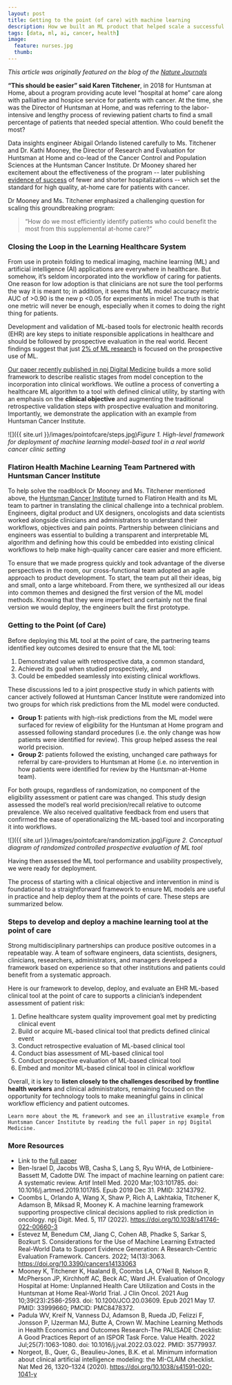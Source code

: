 ```yaml
---
layout: post
title: Getting to the point (of care) with machine learning
description: How we built an ML product that helped scale a successful supplemental at-home care program for patients with cancer
tags: [data, ml, ai, cancer, health]
image:
  feature: nurses.jpg
  thumb: 
---
```


*This article was originally featured on the blog of the [Nature Journals](https://healthcommunity.nature.com/posts/ml-signal)*


**“This should be easier” said Karen Titchener**, in 2018 for Huntsman at Home, about a program providing acute level “hospital at home” care along with palliative and hospice service for patients with cancer. At the time, she was the Director of Huntsman at Home, and was referring to the labor-intensive and lengthy process of reviewing patient charts to find a small percentage of patients that needed special attention. Who could benefit the most?

Data insights engineer Abigail Orlando listened carefully to Ms. Titchener and Dr. Kathi Mooney, the Director of Research and Evaluation for Huntsman at Home and co-lead of the Cancer Control and Population Sciences at the Huntsman Cancer Institute. Dr Mooney shared her excitement about the effectiveness of the program -- later publishing [evidence of success](https://pubmed.ncbi.nlm.nih.gov/33999660/) of fewer and shorter hospitalizations -- which set the standard for high quality, at-home care for patients with cancer. 

Dr Mooney and Ms. Titchener emphasized a challenging question for scaling this groundbreaking program: 

>“How do we most efficiently identify patients who could benefit the most from this supplemental at-home care?” 

### Closing the Loop in the Learning Healthcare System

From use in protein folding to medical imaging, machine learning (ML) and artificial intelligence (AI) applications are everywhere in healthcare. But somehow, it’s seldom incorporated into the workflow of caring for patients. One reason for low adoption is that clinicians are not sure the tool performs the way it is meant to; in addition, it seems that ML model accuracy metric AUC of >0.90 is the new p <0.05 for experiments in mice! The truth is that one metric will never be enough, especially when it comes to doing the right thing for patients. 

Development and validation of ML-based tools for electronic health records (EHR) are key steps to initiate responsible applications in healthcare and should be followed by prospective evaluation in the real world. Recent findings suggest that just [2% of ML research](https://pubmed.ncbi.nlm.nih.gov/32143792/) is focused on the prospective use of ML. 

[Our paper recently published in npj Digital Medicine](https://www.nature.com/articles/s41746-022-00660-3#citeas) builds a more solid framework to describe realistic stages from model conception to the incorporation into clinical workflows. We outline a process of converting a healthcare ML algorithm to a tool with defined clinical utility, by starting with an emphasis on the **clinical objective** and augmenting the traditional retrospective validation steps with prospective evaluation and monitoring. Importantly, we demonstrate the application with an example from Huntsman Cancer Institute. 


![]({{ site.url }}/images/pointofcare/steps.jpg)*Figure 1. High-level framework for deployment of machine learning model-based tool in a real world cancer clinic setting*

### Flatiron Health Machine Learning Team Partnered with Huntsman Cancer Institute

To help solve the roadblock Dr Mooney and Ms. Titchener mentioned above, the [Huntsman Cancer Institute](https://healthcare.utah.edu/huntsmancancerinstitute/) turned to Flatiron Health and its ML team to partner in translating the clinical challenge into a technical problem. Engineers, digital product and UX designers, oncologists and data scientists worked alongside clinicians and administrators to understand their workflows, objectives and pain points. Partnership between clinicians and engineers was essential to building a transparent and interpretable ML algorithm and defining how this could be embedded into existing clinical workflows to help make high-quality cancer care easier and more efficient.

To ensure that we made progress quickly and took advantage of the diverse perspectives in the room, our cross-functional team adopted an agile approach to product development. To start, the team put all their ideas, big and small, onto a large whiteboard. From there, we synthesized all our ideas into common themes and designed the first version of the ML model methods. Knowing that they were imperfect and certainly not the final version we would deploy, the engineers built the first prototype.

### Getting to the Point (of Care)
Before deploying this ML tool at the point of care, the partnering teams identified key outcomes desired to ensure that the ML tool:

1. Demonstrated value with retrospective data, a common standard,
2. Achieved its goal when studied prospectively, and 
3. Could be embedded seamlessly into existing clinical workflows. 

These discussions led to a joint prospective study in which patients with cancer actively followed at Huntsman Cancer Institute were randomized into two groups for which risk predictions from the ML model were conducted.

- **Group 1:** patients with high-risk predictions from the ML model were surfaced for review of eligibility for the Huntsman at Home program and assessed following standard procedures (i.e. the only change was how patients were identified for review). This group helped assess the real world precision. 
- **Group 2:** patients followed the existing, unchanged care pathways for referral by care-providers to Huntsman at Home (i.e. no intervention in how patients were identified for review by the Huntsman-at-Home team). 

For both groups, regardless of randomization, no component of the eligibility assessment or patient care was changed. This study design assessed the model’s real world precision/recall relative to outcome prevalence. We also received qualitative feedback from end users that confirmed the ease of operationalizing the ML-based tool and incorporating it into workflows.

![]({{ site.url }}/images/pointofcare/randomization.jpg)*Figure 2. Conceptual diagram of randomized controlled prospective evaluation of ML tool*

Having then assessed the ML tool performance and usability prospectively, we were ready for deployment. 

The process of starting with a clinical objective and intervention in mind is foundational to a straightforward framework to ensure ML models are useful in practice and help deploy them at the points of care. These steps are summarized below.

### Steps to develop and deploy a machine learning tool at the point of care
Strong multidisciplinary partnerships can produce positive outcomes in a repeatable way. A team of software engineers, data scientists, designers, clinicians, researchers, administrators, and managers developed a framework based on experience so that other institutions and patients could benefit from a systematic approach. 

Here is our framework to develop, deploy, and evaluate an EHR ML-based clinical tool at the point of care to supports a clinician’s independent assessment of patient risk:

1. Define healthcare system quality improvement goal met by predicting clinical event
2. Build or acquire ML-based clinical tool that predicts defined clinical event
3. Conduct retrospective evaluation of ML-based clinical tool
4. Conduct bias assessment of ML-based clinical tool
5. Conduct prospective evaluation of ML-based clinical tool
6. Embed and monitor ML-based clinical tool in clinical workflow

Overall, it is key to **listen closely to the challenges described by frontline health workers** and clinical administrators, remaining focused on the opportunity for technology tools to make meaningful gains in clinical workflow efficiency and patient outcomes. 

`Learn more about the ML framework and see an illustrative example from Huntsman Cancer Institute by reading the full paper in npj Digital Medicine.` 

### More Resources
- Link to the [full paper](https://www.nature.com/articles/s41746-022-00660-3)
- Ben-Israel D, Jacobs WB, Casha S, Lang S, Ryu WHA, de Lotbiniere-Bassett M, Cadotte DW. The impact of machine learning on patient care: A systematic review. Artif Intell Med. 2020 Mar;103:101785. doi: 10.1016/j.artmed.2019.101785. Epub 2019 Dec 31. PMID: 32143792.
- Coombs L, Orlando A, Wang X, Shaw P, Rich A, Lakhtakia, Titchener K, Adamson B, Miksad R, Mooney K. A machine learning framework supporting prospective clinical decisions applied to risk prediction in oncology. npj Digit. Med. 5, 117 (2022). https://doi.org/10.1038/s41746-022-00660-3 
- Estevez M, Benedum CM, Jiang C, Cohen AB, Phadke S, Sarkar S, Bozkurt S. Considerations for the Use of Machine Learning Extracted Real-World Data to Support Evidence Generation: A Research-Centric Evaluation Framework. Cancers. 2022; 14(13):3063. https://doi.org/10.3390/cancers14133063 
- Mooney K, Titchener K, Haaland B, Coombs LA, O'Neil B, Nelson R, McPherson JP, Kirchhoff AC, Beck AC, Ward JH. Evaluation of Oncology Hospital at Home: Unplanned Health Care Utilization and Costs in the Huntsman at Home Real-World Trial. J Clin Oncol. 2021 Aug 10;39(23):2586-2593. doi: 10.1200/JCO.20.03609. Epub 2021 May 17. PMID: 33999660; PMCID: PMC8478372.
- Padula WV, Kreif N, Vanness DJ, Adamson B, Rueda JD, Felizzi F, Jonsson P, IJzerman MJ, Butte A, Crown W. Machine Learning Methods in Health Economics and Outcomes Research-The PALISADE Checklist: A Good Practices Report of an ISPOR Task Force. Value Health. 2022 Jul;25(7):1063-1080. doi: 10.1016/j.jval.2022.03.022. PMID: 35779937.
- Norgeot, B., Quer, G., Beaulieu-Jones, B.K. et al. Minimum information about clinical artificial intelligence modeling: the MI-CLAIM checklist. Nat Med 26, 1320–1324 (2020). https://doi.org/10.1038/s41591-020-1041-y
